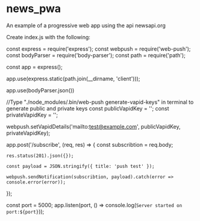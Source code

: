 # news_pwa
An example of a progressive web app using the api newsapi.org


Create index.js with the following:

const express = require('express');
const webpush = require('web-push');
const bodyParser = require('body-parser');
const path = require('path');

const app = express();

app.use(express.static(path.join(__dirname, 'client')));

app.use(bodyParser.json())


//Type "./node_modules/.bin/web-push generate-vapid-keys" in terminal to generate public and private keys
const publicVapidKey = '';
const privateVapidKey = '';

webpush.setVapidDetails('mailto:test@example.com', publicVapidKey, privateVapidKey);

app.post('/subscribe', (req, res) => {
    const subscribtion = req.body;

    res.status(201).json({});

    const payload = JSON.stringify({ title: 'push test' });

    webpush.sendNotification(subscribtion, payload).catch(error => console.error(error));
});

const port = 5000;
app.listen(port, () => console.log(`Server started on port:${port}`));
